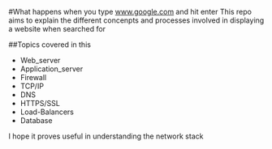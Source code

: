 #What happens when you type www.google.com and hit enter
This repo aims to explain the different concenpts and processes involved in displaying a website when searched for

##Topics covered in this 
* Web_server
* Application_server
* Firewall
* TCP/IP
* DNS
* HTTPS/SSL
* Load-Balancers 
* Database

I hope it proves useful in understanding the network stack
